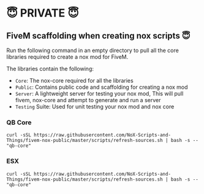 # 😇 PRIVATE 😇

## FiveM scaffolding when creating nox scripts 😇

Run the following command in an empty directory to pull all the core libraries required to create a nox mod for FiveM.

The libraries contain the following:

- `Core`: The nox-core required for all the libraries
- `Public`: Contains public code and scaffolding for creating a nox mod
- `Server`: A lightweight server for testing your nox mod, This will pull fivem, nox-core and attempt to generate and run a server
- `Testing` Suite: Used for unit testing your nox mod and nox core

### QB Core
```
curl -sSL https://raw.githubusercontent.com/NoX-Scripts-and-Things/fivem-nox-public/master/scripts/refresh-sources.sh | bash -s -- "qb-core"
```


### ESX
```
curl -sSL https://raw.githubusercontent.com/NoX-Scripts-and-Things/fivem-nox-public/master/scripts/refresh-sources.sh | bash -s -- "qb-core"
```
